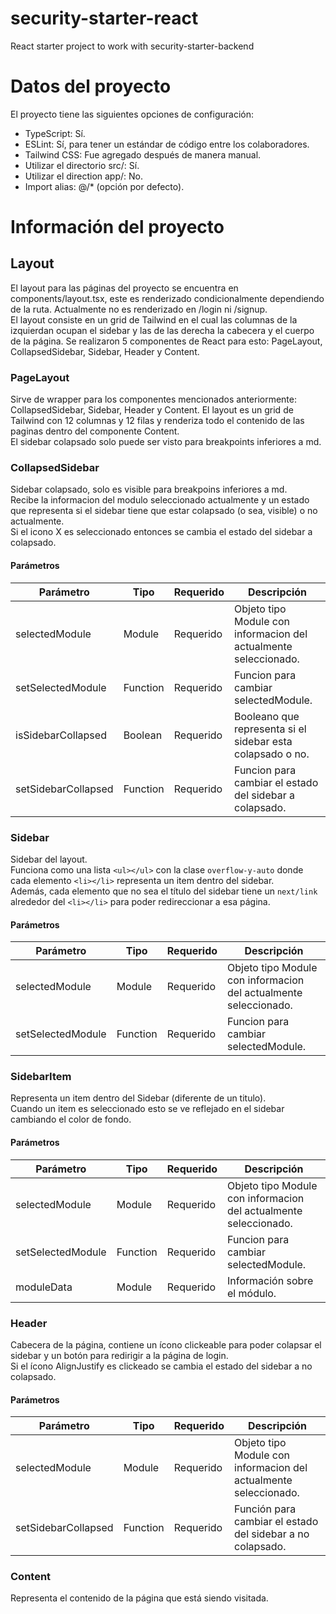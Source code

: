 # security-starter-react
React starter project to work with security-starter-backend

# Datos del proyecto
El proyecto tiene las siguientes opciones de configuración:
- TypeScript: Sí.
- ESLint: Sí, para tener un estándar de código entre los colaboradores.
- Tailwind CSS: Fue agregado después de manera manual.
- Utilizar el directorio src/: Sí.
- Utilizar el direction app/: No.
- Import alias: @/* (opción por defecto).

# Información del proyecto
## Layout
El layout para las páginas del proyecto se encuentra en components/layout.tsx, este es renderizado condicionalmente dependiendo de la ruta.
Actualmente no es renderizado en /login ni /signup.  
El layout consiste en un grid de Tailwind en el cual las columnas de la izquierdan ocupan el sidebar y las de las derecha la cabecera y el cuerpo de la página.
Se realizaron 5 componentes de React para esto: PageLayout, CollapsedSidebar, Sidebar, Header y Content.
### PageLayout 
Sirve de wrapper para los componentes mencionados anteriormente: CollapsedSidebar, Sidebar, Header y Content.
El layout es un grid de Tailwind con 12 columnas y 12 filas y renderiza todo el contenido de las paginas dentro del componente Content.  
El sidebar colapsado solo puede ser visto para breakpoints inferiores a md.  
### CollapsedSidebar
Sidebar colapsado, solo es visible para breakpoins inferiores a md.  
Recibe la informacion del modulo seleccionado actualmente y un estado que representa si el sidebar tiene que estar colapsado (o sea, visible) o no actualmente.  
Si el icono X es seleccionado entonces se cambia el estado del sidebar a colapsado.  
#### Parámetros
| Parámetro | Tipo | Requerido | Descripción |
| --------- | ---- | --------- | ----------- |
| selectedModule | Module | Requerido | Objeto tipo Module con informacion del actualmente seleccionado. |
| setSelectedModule | Function | Requerido | Funcion para cambiar selectedModule. |
| isSidebarCollapsed | Boolean | Requerido | Booleano que representa si el sidebar esta colapsado o no. |
| setSidebarCollapsed | Function | Requerido | Funcion para cambiar el estado del sidebar a colapsado. |
### Sidebar
Sidebar del layout.  
Funciona como una lista ```<ul></ul>``` con la clase ```overflow-y-auto``` donde cada elemento ```<li></li>``` representa un item dentro del sidebar.  
Además, cada elemento que no sea el título del sidebar tiene un ```next/link``` alrededor del ```<li></li>``` para poder redireccionar a esa página.  
#### Parámetros
| Parámetro | Tipo | Requerido | Descripción |
| --------- | ---- | --------- | ----------- |
| selectedModule | Module | Requerido | Objeto tipo Module con informacion del actualmente seleccionado. |
| setSelectedModule | Function | Requerido | Funcion para cambiar selectedModule. |
### SidebarItem
Representa un item dentro del Sidebar (diferente de un titulo).  
Cuando un item es seleccionado esto se ve reflejado en el sidebar cambiando el color de fondo.  
#### Parámetros
| Parámetro | Tipo | Requerido | Descripción |
| --------- | ---- | --------- | ----------- |
| selectedModule | Module | Requerido | Objeto tipo Module con informacion del actualmente seleccionado. |
| setSelectedModule | Function | Requerido | Funcion para cambiar selectedModule. |
| moduleData | Module | Requerido | Información sobre el módulo. |
### Header
Cabecera de la página, contiene un ícono clickeable para poder colapsar el sidebar y un botón para redirigir a la página de login.  
Si el ícono AlignJustify es clickeado se cambia el estado del sidebar a no colapsado.  
#### Parámetros 
| Parámetro | Tipo | Requerido | Descripción |
| --------- | ---- | --------- | ----------- |
| selectedModule | Module | Requerido | Objeto tipo Module con informacion del actualmente seleccionado. |
| setSidebarCollapsed | Function | Requerido | Función para cambiar el estado del sidebar a no colapsado. |
### Content
Representa el contenido de la página que está siendo visitada.  

